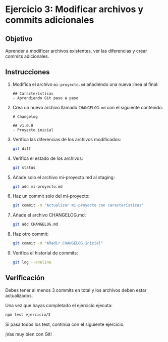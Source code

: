 # Ejercicio 3: Modificar archivos y commits adicionales

## Objetivo
Aprender a modificar archivos existentes, ver las diferencias y crear commits adicionales.

## Instrucciones

1. Modifica el archivo `mi-proyecto.md` añadiendo una nueva línea al final:
   ```
   ## Características
   - Aprendiendo Git paso a paso
   ```

2. Crea un nuevo archivo llamado `CHANGELOG.md` con el siguiente contenido:
   ```
   # Changelog
   
   ## v1.0.0
   - Proyecto inicial
   ```

3. Verifica las diferencias de los archivos modificados:
   ```bash
   git diff
   ```

4. Verifica el estado de los archivos:
   ```bash
   git status
   ```

5. Añade solo el archivo mi-proyecto.md al staging:
   ```bash
   git add mi-proyecto.md
   ```

6. Haz un commit solo del mi-proyecto:
   ```bash
   git commit -m "Actualizar mi-proyecto con características"
   ```

7. Añade el archivo CHANGELOG.md:
   ```bash
   git add CHANGELOG.md
   ```

8. Haz otro commit:
   ```bash
   git commit -m "Añadir CHANGELOG inicial"
   ```

9. Verifica el historial de commits:
   ```bash
   git log --oneline
   ```

## Verificación

Debes tener al menos 3 commits en total y los archivos deben estar actualizados.

Una vez que hayas completado el ejercicio ejecuta:
```bash
npm test ejercicio/3
```

Si pasa todos los test, continúa con el siguiente ejercicio.

¡Vas muy bien con Git!
